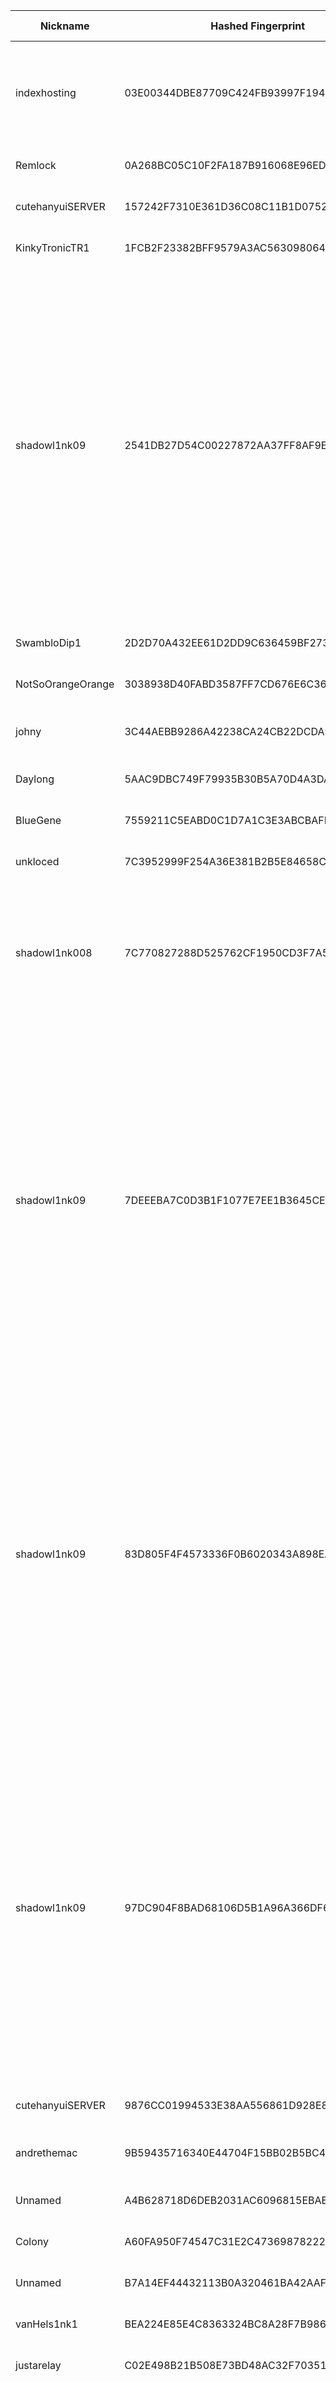 | Nickname |  Hashed Fingerprint	| Or Addresses | Contact | Running | Flags | Last Seen | First Seen | Last Restarted | Advertised Bandwidth | Platform | Version | Version Status | Recommended Version | Verified hostnames | Exit policy |
|---|---|---|---|---|---|---|---|---|---|---|---|---|---|---|---|
|indexhosting | 03E00344DBE87709C424FB93997F194CEF1C8537 | ["45.136.71.127:9001","[2a06:1301:4050:100:0:71:127:0]:9001"] | Mario Pascal Kurz info@index-hosting.de | true | Exit, Running, V2Dir, Valid | 2025-10-04 21:00:00 | 2025-10-04 15:00:00 | 2025-10-04 16:57:59 | 0 | Tor 0.4.8.18 on Linux | 0.4.8.18 | recommended | true | N/A | ["reject 0.0.0.0/8:*","reject 169.254.0.0/16:*","reject 127.0.0.0/8:*","reject 192.168.0.0/16:*","reject 10.0.0.0/8:*","reject 172.16.0.0/12:*","reject 45.136.71.127:*","accept *:*"]|
|Remlock | 0A268BC05C10F2FA187B916068E96ED3C481ED38 | ["91.98.19.117:443","[2a01:4f8:1c1c:608c::1]:443"] | Hiianaclip@proton.me | false | Running, V2Dir, Valid | 2025-10-04 05:00:00 | 2025-10-04 05:00:00 | 2025-10-04 04:26:55 | 0 | Tor 0.4.8.18 on Linux | 0.4.8.18 | recommended | true | ["static.117.19.98.91.clients.your-server.de"] | ["reject *:*"]|
|cutehanyuiSERVER | 157242F7310E361D36C08C11B1D0752C28731D0D | ["125.244.210.233:9100"] | yuihan670@koreahacker.co.kr | false | Running, V2Dir, Valid | 2025-10-04 19:00:00 | 2025-10-04 19:00:00 | 2025-10-04 18:45:28 | 0 | Tor 0.4.8.18 on Linux | 0.4.8.18 | recommended | true | N/A | ["reject *:*"]|
|KinkyTronicTR1 | 1FCB2F23382BFF9579A3AC563098064A4F7EE4F0 | ["185.132.53.218:443","[2a14:c380:50:11::218]:443"] | kinkytronic@proton.me | true | Running, Valid | 2025-10-04 21:00:00 | 2025-10-04 02:00:00 | 2025-10-04 14:20:33 | 0 | Tor 0.4.8.18 on Linux | 0.4.8.18 | recommended | true | ["tr1.kinkytronic.foo"] | ["reject *:*"]|
|shadowl1nk09 | 2541DB27D54C00227872AA37FF8AF9E0B3D60808 | ["185.163.204.231:9001"] | email:tor[]shadowl1nk.com url:https://shadowl1nk.com proof:uri-rsa abuse:abuse[]shadowl1nk.com offlinemasterkey:y signingkeylifetime:30 sandbox:y confmgmt:ansible dnslocation:local dnsqname:y dnssec:y dnslocalrootzone:y ciissversion:2 trafficacct:unmetered | true | Exit, Running, V2Dir, Valid | 2025-10-04 21:00:00 | 2025-10-04 15:00:00 | 2025-10-04 14:09:15 | 0 | Tor 0.4.8.18 on Linux | 0.4.8.18 | recommended | true | ["tor-exit-12.shadowl1nk.com"] | ["reject 0.0.0.0/8:*","reject 169.254.0.0/16:*","reject 127.0.0.0/8:*","reject 192.168.0.0/16:*","reject 10.0.0.0/8:*","reject 172.16.0.0/12:*","reject 185.163.204.231:*","accept *:20-21","accept *:43","accept *:53","accept *:80","accept *:110","accept *:143","accept *:220","accept *:443","accept *:873","accept *:989-990","accept *:991","accept *:992","accept *:993","accept *:995","accept *:1194","accept *:1293","accept *:3690","accept *:4321","accept *:5222-5223","accept *:5228","accept *:9418","accept *:11371","accept *:64738","reject *:*"]|
|SwambloDip1 | 2D2D70A432EE61D2DD9C636459BF2733F7CF83F6 | ["79.127.147.68:35972"] | swamblodip@tutamail.com | true | Running, V2Dir, Valid | 2025-10-04 21:00:00 | 2025-10-04 01:00:00 | 2025-10-03 23:58:31 | 0 | Tor 0.4.8.18 on Linux | 0.4.8.18 | recommended | true | N/A | ["reject *:*"]|
|NotSoOrangeOrange | 3038938D40FABD3587FF7CD676E6C36139BD9B7E | ["81.180.92.202:443"] | none | true | Running, V2Dir, Valid | 2025-10-04 21:00:00 | 2025-10-04 06:00:00 | 2025-10-04 04:51:22 | 0 | Tor 0.4.8.10 on Linux | 0.4.8.10 | recommended | true | N/A | ["reject *:*"]|
|johny | 3C44AEBB9286A42238CA24CB22DCDA9F0E4F332C | ["176.189.86.253:9001"] | N/A | true | Running, V2Dir, Valid | 2025-10-04 21:00:00 | 2025-10-04 06:00:00 | 2025-10-04 04:51:53 | 102400 | Tor 0.4.8.17 on FreeBSD | 0.4.8.17 | recommended | true | ["jo137-h01-176-189-86-253.dsl.sta.abo.bbox.fr"] | ["reject *:*"]|
|Daylong | 5AAC9DBC749F79935B30B5A70D4A3DA21B9BFDC0 | ["91.98.163.10:443","[2a01:4f8:1c1e:5ade::1]:443"] | Daylong@proton.me | true | Running, V2Dir, Valid | 2025-10-04 21:00:00 | 2025-10-04 06:00:00 | 2025-10-04 04:54:35 | 0 | Tor 0.4.8.18 on Linux | 0.4.8.18 | recommended | true | ["static.10.163.98.91.clients.your-server.de"] | ["reject *:*"]|
|BlueGene | 7559211C5EABD0C1D7A1C3E3ABCBAFF6E7A61020 | ["93.160.17.86:9025"] | N/A | true | Running, V2Dir, Valid | 2025-10-04 21:00:00 | 2025-10-04 21:00:00 | 2025-10-04 19:29:35 | 0 | Tor 0.4.8.16 on Linux | 0.4.8.16 | recommended | true | N/A | ["reject *:*"]|
|unkloced | 7C3952999F254A36E381B2B5E84658C578EAC9B8 | ["89.144.32.149:443"] | kontakt@klochost.pl | true | Running, Valid | 2025-10-04 21:00:00 | 2025-10-04 20:00:00 | 2025-10-04 18:56:37 | 0 | Tor 0.4.8.18 on Linux | 0.4.8.18 | recommended | true | N/A | ["reject *:*"]|
|shadowl1nk008 | 7C770827288D525762CF1950CD3F7A590C54A88B | ["91.219.239.150:9001"] | email:tor[]shadowl1nk.com url:https://shadowl1nk.com proof:uri-rsa abuse:abuse[]shadowl1nk.com offlinemasterkey:y signingkeylifetime:30 sandbox:y confmgmt:ansible dnslocation:local dnsqname:y dnssec:y dnslocalrootzone:y ciissversion:2 trafficacct:unmetered | true | Running, V2Dir, Valid | 2025-10-04 21:00:00 | 2025-10-04 14:00:00 | 2025-10-04 13:42:26 | 0 | Tor 0.4.8.18 on Linux | 0.4.8.18 | recommended | true | N/A | ["reject *:*"]|
|shadowl1nk09 | 7DEEEBA7C0D3B1F1077E7EE1B3645CECD398B4D9 | ["91.219.236.210:9001"] | email:tor[]shadowl1nk.com url:https://shadowl1nk.com proof:uri-rsa abuse:abuse[]shadowl1nk.com offlinemasterkey:y signingkeylifetime:30 sandbox:y confmgmt:ansible dnslocation:local dnsqname:y dnssec:y dnslocalrootzone:y ciissversion:2 trafficacct:unmetered | true | Exit, Running, V2Dir, Valid | 2025-10-04 21:00:00 | 2025-10-04 15:00:00 | 2025-10-04 14:08:57 | 0 | Tor 0.4.8.18 on Linux | 0.4.8.18 | recommended | true | ["tor-exit-09.shadowl1nk.com"] | ["reject 0.0.0.0/8:*","reject 169.254.0.0/16:*","reject 127.0.0.0/8:*","reject 192.168.0.0/16:*","reject 10.0.0.0/8:*","reject 172.16.0.0/12:*","reject 91.219.236.210:*","accept *:20-21","accept *:43","accept *:53","accept *:80","accept *:110","accept *:143","accept *:220","accept *:443","accept *:873","accept *:989-990","accept *:991","accept *:992","accept *:993","accept *:995","accept *:1194","accept *:1293","accept *:3690","accept *:4321","accept *:5222-5223","accept *:5228","accept *:9418","accept *:11371","accept *:64738","reject *:*"]|
|shadowl1nk09 | 83D805F4F4573336F0B6020343A898EA5E51CFD6 | ["91.219.239.2:9100"] | email:tor[]shadowl1nk.com url:https://shadowl1nk.com proof:uri-rsa abuse:abuse[]shadowl1nk.com offlinemasterkey:y signingkeylifetime:30 sandbox:y confmgmt:ansible dnslocation:local dnsqname:y dnssec:y dnslocalrootzone:y ciissversion:2 trafficacct:unmetered | true | Exit, Running, V2Dir, Valid | 2025-10-04 21:00:00 | 2025-10-04 15:00:00 | 2025-10-04 14:09:06 | 0 | Tor 0.4.8.18 on Linux | 0.4.8.18 | recommended | true | ["tor-exit-11.shadowl1nk.com"] | ["reject 0.0.0.0/8:*","reject 169.254.0.0/16:*","reject 127.0.0.0/8:*","reject 192.168.0.0/16:*","reject 10.0.0.0/8:*","reject 172.16.0.0/12:*","reject 91.219.239.2:*","accept *:20-21","accept *:43","accept *:53","accept *:80","accept *:110","accept *:143","accept *:220","accept *:443","accept *:873","accept *:989-990","accept *:991","accept *:992","accept *:993","accept *:995","accept *:1194","accept *:1293","accept *:3690","accept *:4321","accept *:5222-5223","accept *:5228","accept *:9418","accept *:11371","accept *:64738","reject *:*"]|
|shadowl1nk09 | 97DC904F8BAD68106D5B1A96A366DF6C7D6DFC4D | ["185.163.204.41:9001"] | email:tor[]shadowl1nk.com url:https://shadowl1nk.com proof:uri-rsa abuse:abuse[]shadowl1nk.com offlinemasterkey:y signingkeylifetime:30 sandbox:y confmgmt:ansible dnslocation:local dnsqname:y dnssec:y dnslocalrootzone:y ciissversion:2 trafficacct:unmetered | true | Exit, Running, V2Dir, Valid | 2025-10-04 21:00:00 | 2025-10-04 15:00:00 | 2025-10-04 14:09:21 | 0 | Tor 0.4.8.18 on Linux | 0.4.8.18 | recommended | true | ["tor-exit-13.shadowl1nk.com"] | ["reject 0.0.0.0/8:*","reject 169.254.0.0/16:*","reject 127.0.0.0/8:*","reject 192.168.0.0/16:*","reject 10.0.0.0/8:*","reject 172.16.0.0/12:*","reject 185.163.204.41:*","accept *:20-21","accept *:43","accept *:53","accept *:80","accept *:110","accept *:143","accept *:220","accept *:443","accept *:873","accept *:989-990","accept *:991","accept *:992","accept *:993","accept *:995","accept *:1194","accept *:1293","accept *:3690","accept *:4321","accept *:5222-5223","accept *:5228","accept *:9418","accept *:11371","accept *:64738","reject *:*"]|
|cutehanyuiSERVER | 9876CC01994533E38AA556861D928E8817A1A24A | ["125.244.210.233:9100"] | yuihan670@koreahacker.co.kr | false | Running, V2Dir, Valid | 2025-10-04 19:00:00 | 2025-10-04 19:00:00 | 2025-10-04 18:44:33 | 0 | Tor 0.4.8.18 on Linux | 0.4.8.18 | recommended | true | N/A | ["reject *:*"]|
|andrethemac | 9B59435716340E44704F15BB02B5BC4CF7EAC346 | ["84.197.188.132:9001"] | tor admin <andrethemac AT gmail dot com> | true | Running, Valid | 2025-10-04 21:00:00 | 2025-10-04 19:00:00 | 2025-10-04 18:44:50 | 0 | Tor 0.4.8.18 on OpenBSD | 0.4.8.18 | recommended | true | ["d54C5BC84.access.telenet.be"] | ["reject *:*"]|
|Unnamed | A4B628718D6DEB2031AC6096815EBAB58EC0C811 | ["158.180.84.130:9001"] | N/A | true | Running, V2Dir, Valid | 2025-10-04 21:00:00 | 2025-10-04 19:00:00 | 2025-10-04 18:27:04 | 0 | Tor 0.4.8.18 on Linux | 0.4.8.18 | recommended | true | N/A | ["reject *:*"]|
|Colony | A60FA950F74547C31E2C473698782225BD0C2170 | ["91.98.19.117:443","[2a01:4f8:1c1c:608c::1]:443"] | Colony@proton.me | true | Running, V2Dir, Valid | 2025-10-04 21:00:00 | 2025-10-04 06:00:00 | 2025-10-04 04:53:44 | 0 | Tor 0.4.8.18 on Linux | 0.4.8.18 | recommended | true | ["static.117.19.98.91.clients.your-server.de"] | ["reject *:*"]|
|Unnamed | B7A14EF44432113B0A320461BA42AAFC213FB3D1 | ["38.46.217.77:9001"] | N/A | true | Running, V2Dir, Valid | 2025-10-04 21:00:00 | 2025-10-04 16:00:00 | 2025-10-04 15:36:15 | 0 | Tor 0.4.8.14 on Linux | 0.4.8.14 | recommended | true | N/A | ["reject *:*"]|
|vanHels1nk1 | BEA224E85E4C8363324BC8A28F7B98631E48E196 | ["95.216.207.1:8443","[2a01:4f9:c011:221b::]:8443"] | Random Person <satyr AT gmx dot net> | true | Running, V2Dir, Valid | 2025-10-04 21:00:00 | 2025-10-04 10:00:00 | 2025-10-04 09:46:59 | 0 | Tor 0.4.8.18 on Linux | 0.4.8.18 | recommended | true | N/A | ["reject *:*"]|
|justarelay | C02E498B21B508E73BD48AC32F703511CA463B2D | ["172.245.152.225:443"] | email@email.com | true | Running, V2Dir, Valid | 2025-10-04 21:00:00 | 2025-10-04 00:00:00 | 2025-10-03 23:09:17 | 0 | Tor 0.4.8.10 on Linux | 0.4.8.10 | recommended | true | N/A | ["reject *:*"]|
|shadowl1nk09 | C1BE36CC3D083788CEB80B96239B8107E383A01F | ["91.219.239.65:9001"] | email:tor[]shadowl1nk.com url:https://shadowl1nk.com proof:uri-rsa abuse:abuse[]shadowl1nk.com offlinemasterkey:y signingkeylifetime:30 sandbox:y confmgmt:ansible dnslocation:local dnsqname:y dnssec:y dnslocalrootzone:y ciissversion:2 trafficacct:unmetered | true | Exit, Running, V2Dir, Valid | 2025-10-04 21:00:00 | 2025-10-04 15:00:00 | 2025-10-04 14:09:03 | 0 | Tor 0.4.8.18 on Linux | 0.4.8.18 | recommended | true | ["tor-exit-10.shadowl1nk.com"] | ["reject 0.0.0.0/8:*","reject 169.254.0.0/16:*","reject 127.0.0.0/8:*","reject 192.168.0.0/16:*","reject 10.0.0.0/8:*","reject 172.16.0.0/12:*","reject 91.219.239.65:*","accept *:20-21","accept *:43","accept *:53","accept *:80","accept *:110","accept *:143","accept *:220","accept *:443","accept *:873","accept *:989-990","accept *:991","accept *:992","accept *:993","accept *:995","accept *:1194","accept *:1293","accept *:3690","accept *:4321","accept *:5222-5223","accept *:5228","accept *:9418","accept *:11371","accept *:64738","reject *:*"]|
|shadowl1nk09 | CD81C1367BA388581770D0F43D0BCBC3C518502F | ["91.219.239.65:9100"] | email:tor[]shadowl1nk.com url:https://shadowl1nk.com proof:uri-rsa abuse:abuse[]shadowl1nk.com offlinemasterkey:y signingkeylifetime:30 sandbox:y confmgmt:ansible dnslocation:local dnsqname:y dnssec:y dnslocalrootzone:y ciissversion:2 trafficacct:unmetered | true | Exit, Running, V2Dir, Valid | 2025-10-04 21:00:00 | 2025-10-04 15:00:00 | 2025-10-04 14:09:00 | 0 | Tor 0.4.8.18 on Linux | 0.4.8.18 | recommended | true | ["tor-exit-10.shadowl1nk.com"] | ["reject 0.0.0.0/8:*","reject 169.254.0.0/16:*","reject 127.0.0.0/8:*","reject 192.168.0.0/16:*","reject 10.0.0.0/8:*","reject 172.16.0.0/12:*","reject 91.219.239.65:*","accept *:20-21","accept *:43","accept *:53","accept *:80","accept *:110","accept *:143","accept *:220","accept *:443","accept *:873","accept *:989-990","accept *:991","accept *:992","accept *:993","accept *:995","accept *:1194","accept *:1293","accept *:3690","accept *:4321","accept *:5222-5223","accept *:5228","accept *:9418","accept *:11371","accept *:64738","reject *:*"]|
|AnonymousKorean2 | D1927FC2CE2ED35175DA0C1EEBAE5D97FA34C5A8 | ["1.201.176.176:443"] | Anonymous Korean <heavy.hope1843@fastmail.com> | true | Running, Valid | 2025-10-04 21:00:00 | 2025-10-04 17:00:00 | 2025-10-04 17:03:22 | 0 | Tor 0.4.8.18 on Linux | 0.4.8.18 | recommended | true | N/A | ["reject *:*"]|
|shadowl1nk09 | D1CA73589D7876411AAE13AB64490431E005BD03 | ["185.163.204.41:9100"] | email:tor[]shadowl1nk.com url:https://shadowl1nk.com proof:uri-rsa abuse:abuse[]shadowl1nk.com offlinemasterkey:y signingkeylifetime:30 sandbox:y confmgmt:ansible dnslocation:local dnsqname:y dnssec:y dnslocalrootzone:y ciissversion:2 trafficacct:unmetered | true | Exit, Running, V2Dir, Valid | 2025-10-04 21:00:00 | 2025-10-04 15:00:00 | 2025-10-04 14:09:18 | 0 | Tor 0.4.8.18 on Linux | 0.4.8.18 | recommended | true | ["tor-exit-13.shadowl1nk.com"] | ["reject 0.0.0.0/8:*","reject 169.254.0.0/16:*","reject 127.0.0.0/8:*","reject 192.168.0.0/16:*","reject 10.0.0.0/8:*","reject 172.16.0.0/12:*","reject 185.163.204.41:*","accept *:20-21","accept *:43","accept *:53","accept *:80","accept *:110","accept *:143","accept *:220","accept *:443","accept *:873","accept *:989-990","accept *:991","accept *:992","accept *:993","accept *:995","accept *:1194","accept *:1293","accept *:3690","accept *:4321","accept *:5222-5223","accept *:5228","accept *:9418","accept *:11371","accept *:64738","reject *:*"]|
|shadowl1nk09 | D9555076873263F4164276373E92D26B80C0EC4E | ["91.219.236.210:9100"] | email:tor[]shadowl1nk.com url:https://shadowl1nk.com proof:uri-rsa abuse:abuse[]shadowl1nk.com offlinemasterkey:y signingkeylifetime:30 sandbox:y confmgmt:ansible dnslocation:local dnsqname:y dnssec:y dnslocalrootzone:y ciissversion:2 trafficacct:unmetered | true | Exit, Running, V2Dir, Valid | 2025-10-04 21:00:00 | 2025-10-04 15:00:00 | 2025-10-04 14:08:55 | 0 | Tor 0.4.8.18 on Linux | 0.4.8.18 | recommended | true | ["tor-exit-09.shadowl1nk.com"] | ["reject 0.0.0.0/8:*","reject 169.254.0.0/16:*","reject 127.0.0.0/8:*","reject 192.168.0.0/16:*","reject 10.0.0.0/8:*","reject 172.16.0.0/12:*","reject 91.219.236.210:*","accept *:20-21","accept *:43","accept *:53","accept *:80","accept *:110","accept *:143","accept *:220","accept *:443","accept *:873","accept *:989-990","accept *:991","accept *:992","accept *:993","accept *:995","accept *:1194","accept *:1293","accept *:3690","accept *:4321","accept *:5222-5223","accept *:5228","accept *:9418","accept *:11371","accept *:64738","reject *:*"]|
|shadowl1nk09 | DEAAC63D2AD91D31E8C8B093F3731ACEA2334FC8 | ["91.219.239.2:9001"] | email:tor[]shadowl1nk.com url:https://shadowl1nk.com proof:uri-rsa abuse:abuse[]shadowl1nk.com offlinemasterkey:y signingkeylifetime:30 sandbox:y confmgmt:ansible dnslocation:local dnsqname:y dnssec:y dnslocalrootzone:y ciissversion:2 trafficacct:unmetered | true | Exit, Running, V2Dir, Valid | 2025-10-04 21:00:00 | 2025-10-04 15:00:00 | 2025-10-04 14:09:10 | 0 | Tor 0.4.8.18 on Linux | 0.4.8.18 | recommended | true | ["tor-exit-11.shadowl1nk.com"] | ["reject 0.0.0.0/8:*","reject 169.254.0.0/16:*","reject 127.0.0.0/8:*","reject 192.168.0.0/16:*","reject 10.0.0.0/8:*","reject 172.16.0.0/12:*","reject 91.219.239.2:*","accept *:20-21","accept *:43","accept *:53","accept *:80","accept *:110","accept *:143","accept *:220","accept *:443","accept *:873","accept *:989-990","accept *:991","accept *:992","accept *:993","accept *:995","accept *:1194","accept *:1293","accept *:3690","accept *:4321","accept *:5222-5223","accept *:5228","accept *:9418","accept *:11371","accept *:64738","reject *:*"]|
|shadowl1nk09 | E9F3E3A07D47A493DA6C399F6E25B8FB2FC13B79 | ["185.163.204.231:9100"] | email:tor[]shadowl1nk.com url:https://shadowl1nk.com proof:uri-rsa abuse:abuse[]shadowl1nk.com offlinemasterkey:y signingkeylifetime:30 sandbox:y confmgmt:ansible dnslocation:local dnsqname:y dnssec:y dnslocalrootzone:y ciissversion:2 trafficacct:unmetered | true | Exit, Running, V2Dir, Valid | 2025-10-04 21:00:00 | 2025-10-04 15:00:00 | 2025-10-04 14:09:12 | 0 | Tor 0.4.8.18 on Linux | 0.4.8.18 | recommended | true | ["tor-exit-12.shadowl1nk.com"] | ["reject 0.0.0.0/8:*","reject 169.254.0.0/16:*","reject 127.0.0.0/8:*","reject 192.168.0.0/16:*","reject 10.0.0.0/8:*","reject 172.16.0.0/12:*","reject 185.163.204.231:*","accept *:20-21","accept *:43","accept *:53","accept *:80","accept *:110","accept *:143","accept *:220","accept *:443","accept *:873","accept *:989-990","accept *:991","accept *:992","accept *:993","accept *:995","accept *:1194","accept *:1293","accept *:3690","accept *:4321","accept *:5222-5223","accept *:5228","accept *:9418","accept *:11371","accept *:64738","reject *:*"]|
